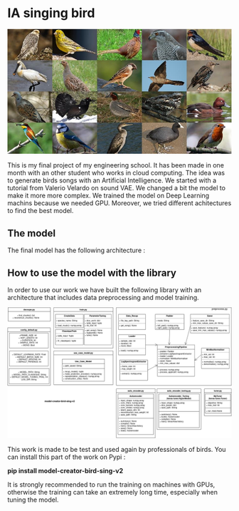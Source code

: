 # IA singing bird

![alt text](readme_image/intro_image.jpg)

This is my final project of my engineering school. It has been made in one month with an other student
who works in cloud computing. The idea was to generate birds songs with an Artificial Intelligence. We
started with a tutorial from Valerio Velardo on sound VAE. We changed a bit the model to make it more 
more complex. We trained the model on Deep Learning machins because we needed GPU. Moreover, we tried 
different achitectures to find the best model.

## The model

The final model has the following architecture :



## How to use the model with the library

In order to use our work we have built the following library with an architecture that includes data preprocessing and 
model training.

![alt text](readme_image/Architecture_librairie.drawio.png)

This work is made to be test and used again by professionals of birds. You can install this part of the work on Pypi :

**pip install model-creator-bird-sing-v2**

It is strongly recommended to run the training on machines with GPUs, otherwise the training can take an extremely long time, especially when tuning the model.